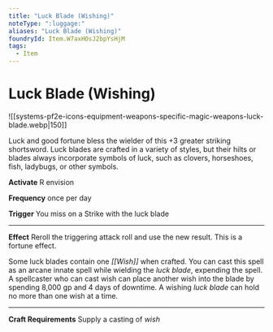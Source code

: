 ```yaml
---
title: "Luck Blade (Wishing)"
noteType: ":luggage:"
aliases: "Luck Blade (Wishing)"
foundryId: Item.W7axHOsJ2bpYsHjM
tags:
  - Item
---
```


# Luck Blade (Wishing)
![[systems-pf2e-icons-equipment-weapons-specific-magic-weapons-luck-blade.webp|150]]

Luck and good fortune bless the wielder of this +3 greater striking shortsword. Luck blades are crafted in a variety of styles, but their hilts or blades always incorporate symbols of luck, such as clovers, horseshoes, fish, ladybugs, or other symbols.

**Activate** R envision

**Frequency** once per day

**Trigger** You miss on a Strike with the luck blade

* * *

**Effect** Reroll the triggering attack roll and use the new result. This is a fortune effect.

Some luck blades contain one _[[Wish]]_ when crafted. You can cast this spell as an arcane innate spell while wielding the _luck blade_, expending the spell. A spellcaster who can cast wish can place another wish into the blade by spending 8,000 gp and 4 days of downtime. A wishing _luck blade_ can hold no more than one wish at a time.

* * *

**Craft Requirements** Supply a casting of _wish_
